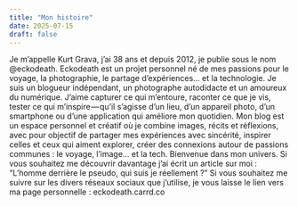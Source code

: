 ```yaml
---
title: "Mon histoire"
date: 2025-07-15
draft: false
---
```



Je m’appelle Kurt Grava, j’ai 38 ans et depuis 2012, je publie sous le nom @eckodeath. Eckodeath est un projet personnel né de mes passions pour le voyage, la photographie, le partage d’expériences… et la technologie.
Je suis un blogueur indépendant, un photographe autodidacte et un amoureux du numérique. J’aime capturer ce qui m’entoure, raconter ce que je vis, tester ce qui m’inspire — qu’il s’agisse d’un lieu, d’un appareil photo, d’un smartphone ou d’une application qui améliore mon quotidien.
Mon blog est un espace personnel et créatif où je combine images, récits et réflexions, avec pour objectif de partager mes expériences avec sincérité, inspirer celles et ceux qui aiment explorer, créer des connexions autour de passions communes : le voyage, l’image… et la tech.
Bienvenue dans mon univers.
Si vous souhaitez me découvrir davantage j’ai écrit un article sur moi : “L’homme derrière le pseudo, qui suis je réellement ?”
Si vous souhaitez me suivre sur les divers réseaux sociaux que j’utilise, je vous laisse le lien vers ma page personnelle : eckodeath.carrd.co
